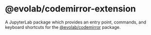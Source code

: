 # @evolab/codemirror-extension

A JupyterLab package which provides an entry point, commands, and keyboard shortcuts for the [@evolab/codemirror](../codemirror) package.
